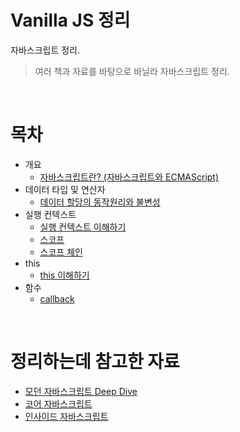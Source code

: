 # Vanilla JS 정리
자바스크립트 정리.

> 여러 책과 자료를 바탕으로 바닐라 자바스크립트 정리.

<br>

# 목차

* 개요
  * [자바스크립트란? (자바스크립트와 ECMAScript)](./개요/자바스크립트란.md)
* 데이터 타입 및 연산자
  * [데이터 할당의 동작원리와 불변성](./%EB%8D%B0%EC%9D%B4%ED%84%B0%ED%83%80%EC%9E%85%EB%B0%8F%EC%97%B0%EC%82%B0%EC%9E%90/%EB%8D%B0%EC%9D%B4%ED%84%B0%20%ED%95%A0%EB%8B%B9%EC%9D%98%20%EB%8F%99%EC%9E%91%EC%9B%90%EB%A6%AC%EC%99%80%20%EB%B6%88%EB%B3%80%EC%84%B1.md)
* 실행 컨텍스트
  * [실행 컨텍스트 이해하기](./%EC%8B%A4%ED%96%89%EC%BB%A8%ED%85%8D%EC%8A%A4%ED%8A%B8/%EC%8B%A4%ED%96%89%20%EC%BB%A8%ED%85%8D%EC%8A%A4%ED%8A%B8%20%EC%9D%B4%ED%95%B4%ED%95%98%EA%B8%B0.md) 
  * [스코프](./%EC%8B%A4%ED%96%89%EC%BB%A8%ED%85%8D%EC%8A%A4%ED%8A%B8/%EC%8A%A4%EC%BD%94%ED%94%84%EB%9E%80.md)
  * [스코프 체인](./%EC%8B%A4%ED%96%89%EC%BB%A8%ED%85%8D%EC%8A%A4%ED%8A%B8/%EC%8A%A4%EC%BD%94%ED%94%84%20%EC%B2%B4%EC%9D%B8.md)
* this
  * [this 이해하기](./this/this%20이해하기.md)
* 함수
  * [callback](./함수/callback.md)

<br>

# 정리하는데 참고한 자료
* [모던 자바스크립트 Deep Dive](http://www.yes24.com/Product/Goods/92742567)
* [코어 자바스크립트](http://www.yes24.com/Product/Goods/78586788)
* [인사이드 자바스크립트](http://www.yes24.com/Cooperate/Naver/welcomeNaver.aspx?pageNo=1&goodsNo=11781589)

